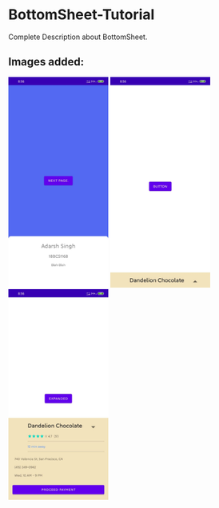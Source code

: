 # BottomSheet-Tutorial
Complete Description about BottomSheet.

## Images added:
<kbd><img src="image/1.jpeg" width=200></kbd> 
<kbd><img src="image/2.jpeg" width=200></kbd> 
<kbd><img src="image/3.jpeg" width=200></kbd> 
